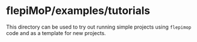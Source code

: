 # flepiMoP/examples/tutorials

This directory can be used to try out running simple projects using `flepimop` code and as a template for new projects. 
